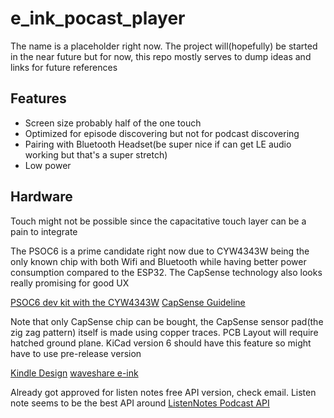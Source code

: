 # e_ink_pocast_player

The name is a placeholder right now. The project will(hopefully) be started in the near future but for now, this repo mostly serves to dump ideas and links for future references

## Features

- Screen size probably half of the one touch
- Optimized for episode discovering but not for podcast discovering
- Pairing with Bluetooth Headset(be super nice if can get LE audio working but that's a super stretch)
- Low power

## Hardware

Touch might not be possible since the capacitative touch layer can be a pain to integrate

The PSOC6 is a prime candidate right now due to CYW4343W being the only known chip with both Wifi and Bluetooth while having better power consumption compared to the ESP32. The CapSense technology also looks really promising for good UX

[PSOC6 dev kit with the CYW4343W](https://www.cypress.com/documentation/development-kitsboards/psoc-6-wi-fi-bt-prototyping-kit-cy8cproto-062-4343w#res1536)
[CapSense Guideline](https://www.cypress.com/file/41076/download)

Note that only CapSense chip can be bought, the CapSense sensor pad(the zig zag pattern) itself is made using copper traces. PCB Layout will require hatched ground plane. KiCad version 6 should have this feature so might have to use pre-release version

[Kindle Design](https://archive.nytimes.com/www.nytimes.com/interactive/2012/12/26/technology/light-reading.html?_r=0)
[waveshare e-ink](https://www.amazon.com/Waveshare-4-3inch-Resolution-Interface-Electronic/dp/B00VV5IMN0)

Already got approved for listen notes free API version, check email. Listen note seems to be the best API around
[ListenNotes Podcast API](https://www.listennotes.com/)
